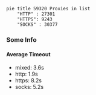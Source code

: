 
```mermaid
pie title 59320 Proxies in list
    "HTTP" : 27301
    "HTTPS": 9243
    "SOCKS" : 30377
```

### Some Info
#### Average Timeout

- mixed: 3.6s
- http: 1.9s
- https: 8.2s
- socks: 5.2s